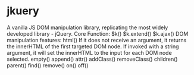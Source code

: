 # jkuery
A vanilla JS DOM manipulation library, replicating the most widely developed library - jQuery.
Core Function:
$k()
$k.extend()
$k.ajax()
DOM manipulation features:
html()
If it does not receive an argument, it returns the innerHTML of the first targeted DOM node.
If invoked with a string argument, it will set the innerHTML to the input for each DOM node selected.
empty()
append()
attr()
addClass()
removeClass()
children()
parent()
find()
remove()
on()
off()
